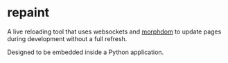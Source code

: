 # repaint

A live reloading tool that uses websockets and [morphdom](https://github.com/patrick-steele-idem/morphdom) to update pages during development without a full refresh.

Designed to be embedded inside a Python application.
